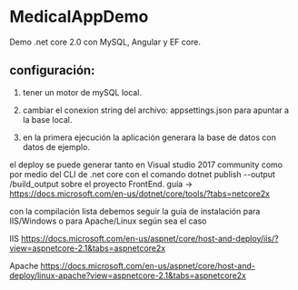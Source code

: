 # MedicalAppDemo

Demo .net core 2.0 con MySQL, Angular y EF core. 

## configuración: 

1. tener un motor de mySQL local. 

2. cambiar el conexion string del archivo: appsettings.json para apuntar a la base local. 

3. en la primera ejecución la aplicación generara la base de datos con datos de ejemplo. 

el deploy se puede generar tanto en Visual studio 2017 community como por medio del CLI de .net core con el comando dotnet publish --output /build_output
sobre el proyecto FrontEnd. guía -> https://docs.microsoft.com/en-us/dotnet/core/tools/?tabs=netcore2x

con la compilación lista debemos seguir la guía de instalación para IIS/Windows o para Apache/Linux según sea el caso

IIS
https://docs.microsoft.com/en-us/aspnet/core/host-and-deploy/iis/?view=aspnetcore-2.1&tabs=aspnetcore2x

Apache
https://docs.microsoft.com/en-us/aspnet/core/host-and-deploy/linux-apache?view=aspnetcore-2.1&tabs=aspnetcore2x

